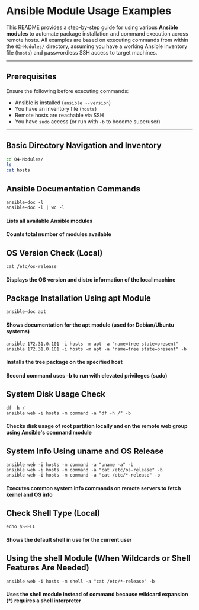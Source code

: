 # Ansible Module Usage Examples

This README provides a step-by-step guide for using various **Ansible modules** to automate package installation and command execution across remote hosts. All examples are based on executing commands from within the `02-Modules/` directory, assuming you have a working Ansible inventory file (`hosts`) and passwordless SSH access to target machines.

---

## Prerequisites

Ensure the following before executing commands:

- Ansible is installed (`ansible --version`)
- You have an inventory file (`hosts`)
- Remote hosts are reachable via SSH
- You have `sudo` access (or run with `-b` to become superuser)

---

## Basic Directory Navigation and Inventory

```bash
cd 04-Modules/
ls
cat hosts
```
## Ansible Documentation Commands
```
ansible-doc -l
ansible-doc -l | wc -l
```
#### Lists all available Ansible modules

#### Counts total number of modules available

## OS Version Check (Local)
```
cat /etc/os-release
```
#### Displays the OS version and distro information of the local machine

## Package Installation Using apt Module
```
ansible-doc apt
```
#### Shows documentation for the apt module (used for Debian/Ubuntu systems)
```
ansible 172.31.0.101 -i hosts -m apt -a "name=tree state=present"
ansible 172.31.0.101 -i hosts -m apt -a "name=tree state=present" -b
```
#### Installs the tree package on the specified host

#### Second command uses -b to run with elevated privileges (sudo)

## System Disk Usage Check
```
df -h /
ansible web -i hosts -m command -a "df -h /" -b
```
#### Checks disk usage of root partition locally and on the remote web group using Ansible's command module

## System Info Using uname and OS Release
```
ansible web -i hosts -m command -a "uname -a" -b
ansible web -i hosts -m command -a "cat /etc/os-release" -b
ansible web -i hosts -m command -a "cat /etc/*-release" -b
```
#### Executes common system info commands on remote servers to fetch kernel and OS info

## Check Shell Type (Local)
```
echo $SHELL
```
#### Shows the default shell in use for the current user

## Using the shell Module (When Wildcards or Shell Features Are Needed)
```
ansible web -i hosts -m shell -a "cat /etc/*-release" -b
```
#### Uses the shell module instead of command because wildcard expansion (*) requires a shell interpreter


